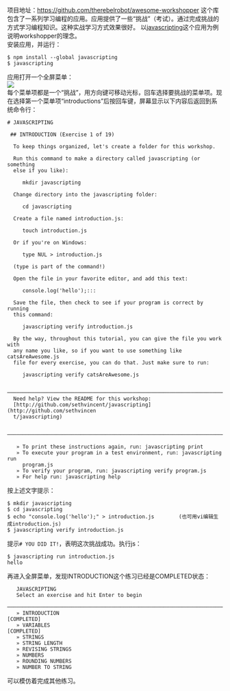 项目地址：https://github.com/therebelrobot/awesome-workshopper
这个库包含了一系列学习编程的应用。应用提供了一些“挑战”（考试）。通过完成挑战的方式学习编程知识。这种实战学习方式效果很好。
以[javascripting](https://github.com/sethvincent/javascripting)这个应用为例说明workshopper的理念。  
安装应用，并运行：
```
$ npm install --global javascripting
$ javascripting
```
应用打开一个全屏菜单：  
![](https://github.com/workshopper/javascripting/raw/master/screenshot.png)  
每个菜单项都是一个“挑战”，用方向键可移动光标，回车选择要挑战的菜单项。现在选择第一个菜单项“introductions”后按回车键，屏幕显示以下内容后返回到系统命令行：
```
# JAVASCRIPTING

 ## INTRODUCTION (Exercise 1 of 19)

  To keep things organized, let's create a folder for this workshop.

  Run this command to make a directory called javascripting (or something
  else if you like):

     mkdir javascripting

  Change directory into the javascripting folder:

     cd javascripting

  Create a file named introduction.js:

     touch introduction.js

  Or if you're on Windows:

     type NUL > introduction.js

  (type is part of the command!)

  Open the file in your favorite editor, and add this text:

     console.log('hello');:::

  Save the file, then check to see if your program is correct by running
  this command:

     javascripting verify introduction.js

  By the way, throughout this tutorial, you can give the file you work with
  any name you like, so if you want to use something like catsAreAwesome.js
  file for every exercise, you can do that. Just make sure to run:

     javascripting verify catsAreAwesome.js

 ─────────────────────────────────────────────────────────────────────────────
  Need help? View the README for this workshop:
  [http://github.com/sethvincent/javascripting](http://github.com/sethvincen
  t/javascripting)

 ─────────────────────────────────────────────────────────────────────────────

   » To print these instructions again, run: javascripting print
   » To execute your program in a test environment, run: javascripting run                
     program.js
   » To verify your program, run: javascripting verify program.js
   » For help run: javascripting help

```
按上述文字提示：
```
$ mkdir javascripting
$ cd javascripting
$ echo "console.log('hello');" > introduction.js        (也可用vi编辑生成introduction.js)
$ javascripting verify introduction.js
```
提示```# YOU DID IT!```，表明这次挑战成功。执行js：
```
$ javascripting run introduction.js
hello
```
再进入全屏菜单，发现INTRODUCTION这个练习已经是COMPLETED状态：
```
   JAVASCRIPTING
   Select an exercise and hit Enter to begin
   ─────────────────────────────────────────────────────────────────────────
   » INTRODUCTION                                                [COMPLETED]
   » VARIABLES                                                   [COMPLETED]
   » STRINGS
   » STRING LENGTH
   » REVISING STRINGS
   » NUMBERS
   » ROUNDING NUMBERS
   » NUMBER TO STRING
```
可以模仿着完成其他练习。